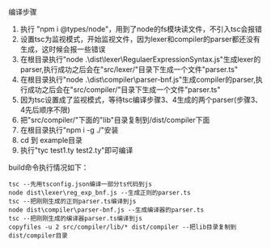 编译步骤
1. 执行 "npm i @types/node"，用到了node的fs模块读文件，不引入tsc会报错
2. 设置tsc为监视模式，开始监视文件，因为lexer和compiler的parser都还没有生成，这时候会报一些错误
3. 在根目录执行"node .\dist\lexer\RegulaerExpressionSyntax.js"生成lexer的parser,执行成功之后会在"src/lexer/"目录下生成一个文件"parser.ts"
4. 在根目录执行"node .\dist\compiler\parser-bnf.js"生成compiler的parser,执行成功之后会在"src/compiler/"目录下生成一个文件"parser.ts"
5. 因为tsc设置成了监视模式，等待tsc编译步骤3、4生成的两个parser(步骤3、4先后顺序不限)
6. 把"src/compiler/"下面的"lib"目录复制到/dist/compiler下面
7. 在根目录执行"npm i -g ./"安装
8. cd 到 example目录
8. 执行"tyc test1.ty test2.ty"即可编译

build命令执行情况如下：
```
tsc --先用tsconfig.json编译一部分ts代码到js
node dist\lexer\reg_exp_bnf.js --生成正则的parser.ts
tsc --把刚刚生成的正则parser.ts编译到js
node dist\compiler\parser-bnf.js --生成编译器的parser.ts
tsc --把刚刚生成的编译器parser.ts编译到js
copyfiles -u 2 src/compiler/lib/* dist/compiler --把lib目录复制到 dist/compiler目录
```